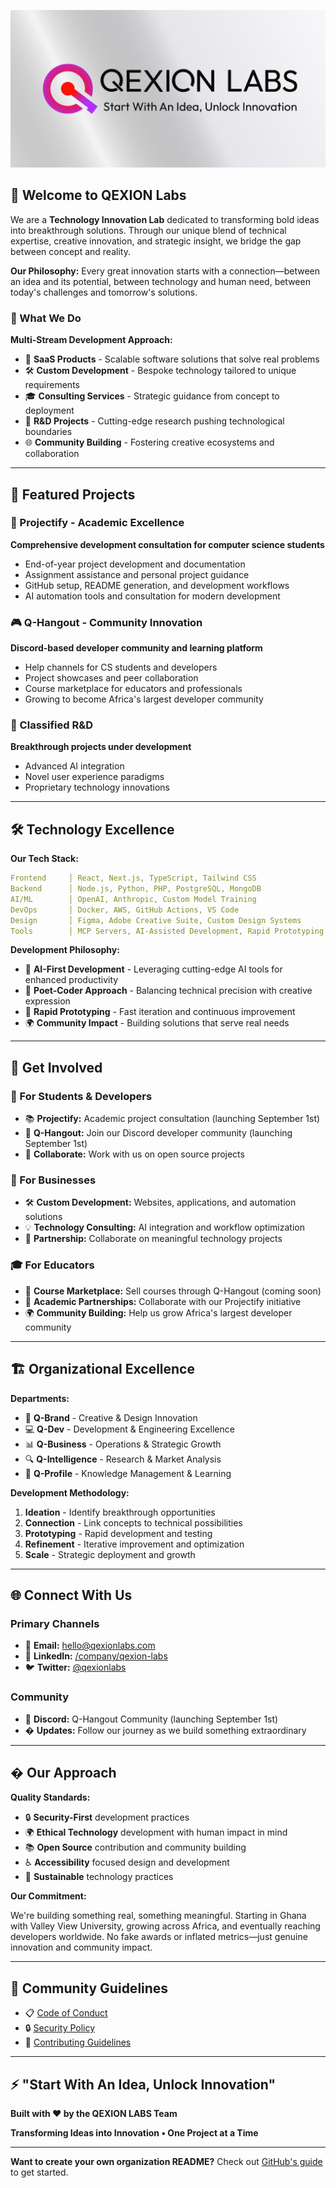 ![QEXION LABS Hero Banner](github_1.svg)

## 👋 Welcome to QEXION Labs

We are a **Technology Innovation Lab** dedicated to transforming bold ideas into breakthrough solutions. Through our unique blend of technical expertise, creative innovation, and strategic insight, we bridge the gap between concept and reality.

**Our Philosophy:** Every great innovation starts with a connection—between an idea and its potential, between technology and human need, between today's challenges and tomorrow's solutions.

### 🎯 What We Do

**Multi-Stream Development Approach:**

- 🚀 **SaaS Products** - Scalable software solutions that solve real problems
- 🛠️ **Custom Development** - Bespoke technology tailored to unique requirements
- 🎓 **Consulting Services** - Strategic guidance from concept to deployment
- 🔬 **R&D Projects** - Cutting-edge research pushing technological boundaries
- 🌐 **Community Building** - Fostering creative ecosystems and collaboration

---

## 🌟 Featured Projects

### 🎯 Projectify - Academic Excellence

**Comprehensive development consultation for computer science students**

- End-of-year project development and documentation
- Assignment assistance and personal project guidance
- GitHub setup, README generation, and development workflows
- AI automation tools and consultation for modern development

### 🎮 Q-Hangout - Community Innovation

**Discord-based developer community and learning platform**

- Help channels for CS students and developers
- Project showcases and peer collaboration
- Course marketplace for educators and professionals
- Growing to become Africa's largest developer community

### 🔬 Classified R&D

**Breakthrough projects under development**

- Advanced AI integration
- Novel user experience paradigms
- Proprietary technology innovations

---

## 🛠️ Technology Excellence

**Our Tech Stack:**

```yaml
Frontend     │ React, Next.js, TypeScript, Tailwind CSS
Backend      │ Node.js, Python, PHP, PostgreSQL, MongoDB
AI/ML        │ OpenAI, Anthropic, Custom Model Training
DevOps       │ Docker, AWS, GitHub Actions, VS Code
Design       │ Figma, Adobe Creative Suite, Custom Design Systems
Tools        │ MCP Servers, AI-Assisted Development, Rapid Prototyping
```

**Development Philosophy:**

- 🤖 **AI-First Development** - Leveraging cutting-edge AI tools for enhanced productivity
- 🎨 **Poet-Coder Approach** - Balancing technical precision with creative expression
- 🔄 **Rapid Prototyping** - Fast iteration and continuous improvement
- 🌍 **Community Impact** - Building solutions that serve real needs

---

## 🚀 Get Involved

### 🤝 For Students & Developers

- 📚 **Projectify:** Academic project consultation (launching September 1st)
- 💬 **Q-Hangout:** Join our Discord developer community (launching September 1st)
- 🤝 **Collaborate:** Work with us on open source projects

### 💼 For Businesses

- 🛠️ **Custom Development:** Websites, applications, and automation solutions
- 💡 **Technology Consulting:** AI integration and workflow optimization
- 🤝 **Partnership:** Collaborate on meaningful technology projects

### 🎓 For Educators

- 📖 **Course Marketplace:** Sell courses through Q-Hangout (coming soon)
- 🎯 **Academic Partnerships:** Collaborate with our Projectify initiative
- 🌍 **Community Building:** Help us grow Africa's largest developer community

---

## 🏗️ Organizational Excellence

**Departments:**

- 🎨 **Q-Brand** - Creative & Design Innovation
- 💻 **Q-Dev** - Development & Engineering Excellence
- 📊 **Q-Business** - Operations & Strategic Growth
- 🔍 **Q-Intelligence** - Research & Market Analysis
- 👤 **Q-Profile** - Knowledge Management & Learning

**Development Methodology:**

1. **Ideation** - Identify breakthrough opportunities
2. **Connection** - Link concepts to technical possibilities
3. **Prototyping** - Rapid development and testing
4. **Refinement** - Iterative improvement and optimization
5. **Scale** - Strategic deployment and growth

---

## 🌐 Connect With Us

### Primary Channels

- 📧 **Email:** [hello@qexionlabs.com](mailto:hello@qexionlabs.com)
- 💼 **LinkedIn:** [/company/qexion-labs](https://linkedin.com/company/qexion-labs)
- 🐦 **Twitter:** [@qexionlabs](https://twitter.com/qexionlabs)

### Community

- 💬 **Discord:** Q-Hangout Community (launching September 1st)
- � **Updates:** Follow our journey as we build something extraordinary

---

## � Our Approach

**Quality Standards:**

- 🔒 **Security-First** development practices
- 🌍 **Ethical Technology** development with human impact in mind
- 📚 **Open Source** contribution and community building
- ♿ **Accessibility** focused design and development
- 🌱 **Sustainable** technology practices

**Our Commitment:**

We're building something real, something meaningful. Starting in Ghana with Valley View University, growing across Africa, and eventually reaching developers worldwide. No fake awards or inflated metrics—just genuine innovation and community impact.

---

## 📄 Community Guidelines

- 📋 [Code of Conduct](https://github.com/qexion-labs/.github/blob/main/CODE_OF_CONDUCT.md)
- 🔒 [Security Policy](https://github.com/qexion-labs/.github/blob/main/SECURITY.md)
- 🤝 [Contributing Guidelines](https://github.com/qexion-labs/.github/blob/main/CONTRIBUTING.md)

---

## ⚡ "Start With An Idea, Unlock Innovation"

**Built with ❤️ by the QEXION LABS Team**

**Transforming Ideas into Innovation • One Project at a Time**

---

**Want to create your own organization README?** Check out [GitHub's guide](https://docs.github.com/en/organizations/collaborating-with-groups-in-organizations/customizing-your-organizations-profile) to get started.
